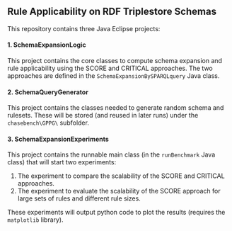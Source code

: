 ## Rule Applicability on RDF Triplestore Schemas

This repository contains three Java Eclipse projects:

#### 1. SchemaExpansionLogic

This project contains the core classes to compute schema expansion and rule applicability using the SCORE and CRITICAL approaches. The two approaches are defined in the `SchemaExpansionBySPARQLquery` Java class.

#### 2. SchemaQueryGenerator

This project contains the classes needed to generate random schema and rulesets. These will be stored (and reused in later runs) under the `chasebench\GPPG\` subfolder.

#### 3. SchemaExpansionExperiments

This project contains the runnable main class (in the `runBenchmark` Java class) that will start two experiments:

1. The experiment to compare the scalability of the SCORE and CRITICAL approaches.
2. The experiment to evaluate the scalability of the SCORE approach for large sets of rules and different rule sizes.

These experiments will output python code to plot the results (requires the `matplotlib` library).
